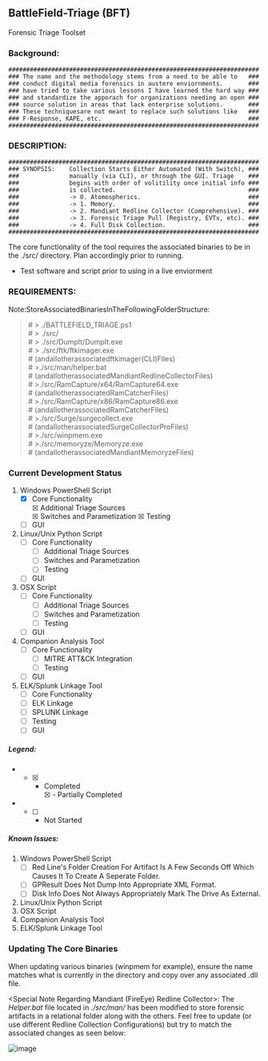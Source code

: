 ## BattleField-Triage (BFT) ###
Forensic Triage Toolset

### Background: 

    ######################################################################
    ### The name and the methodology stems from a need to be able to   ###
    ### conduct digital media forensics in austere enviornments.       ###
    ### have tried to take various lessons I have learned the hard way ###
    ### and standardize the apporach for organizations needing an open ###
    ### source solution in areas that lack enterprise solutions.       ###
    ### These techniquesare not meant to replace such solutions like   ###
    ### F-Response, KAPE, etc.                                         ###
    ######################################################################

### DESCRIPTION:

    ######################################################################
    ### SYNOPSIS:    Collection Starts Either Automated (With Switch), ###
    ###              manually (via CLI), or through the GUI. Triage    ###
    ###              begins with order of volitility once initial info ###
    ###              is collected.                                     ###
    ###              -> 0. Atomospherics.                              ###
    ###              -> 1. Memory.                                     ###
    ###              -> 2. Mandiant Redline Collector (Comprehensive). ###
    ###              -> 3. Forensic Triage Pull (Registry, EVTx, etc). ###
    ###              -> 4. Full Disk Collection.                       ###
    ######################################################################

The core functionality of the tool requires the associated binaries to be in the ./src/ directory. Plan accordingly prior to running. 
- Test software and script prior to using in a live enviorment

### REQUIREMENTS: <br />
Note:StoreAssociatedBinariesInTheFollowingFolderStructure:<br/>
<blockquote>
#   > ./BATTLEFIELD_TRIAGE.ps1<br/>
#      > ./src/<br/>
#         > ./src/DumpIt/DumpIt.exe<br/>
#         > ./src/ftk/ftkimager.exe<br/>
#            (andallotherassociatedftkimager(CLI)Files)<br/>
#         >./src/man/helper.bat<br/>
#            (andallotherassociatedMandiantRedlineCollectorFiles)<br/>
#         >./src/RamCapture/x64/RamCapture64.exe<br/>
#            (andallotherassociatedRamCatcherFiles)<br/>
#         >./src/RamCapture/x86/RamCapture86.exe<br/>
#            (andallotherassociatedRamCatcherFiles)<br/>
#         >./src/Surge/surgecollect.exe<br/>
#            (andallotherassociatedSurgeCollectorProFiles)<br/>
#         >./src/winpmem.exe<br/>
#         >./src/memoryze/Memoryze.exe<br/>
#            (andallotherassociatedMandiantMemoryzeFiles)<br/>
</blockquote>

    
### Current Development Status 
  1. Windows PowerShell Script
     - [X] Core Functionality <br />
       &#9746; Additional Triage Sources   
       &#9746; Switches and Parametization
       &#9746; Testing
     - [ ] GUI   
  2. Linux/Unix Python Script
     - [ ] Core Functionality
       - [ ] Additional Triage Sources   
       - [ ] Switches and Parametization
       - [ ] Testing
     - [ ] GUI   
  3. OSX Script
     - [ ] Core Functionality
       - [ ] Additional Triage Sources   
       - [ ] Switches and Parametization
       - [ ] Testing
     - [ ] GUI   
  4. Companion Analysis Tool
     - [ ] Core Functionality
       - [ ] MITRE ATT&CK Integration
       - [ ] Testing
     - [ ] GUI
  5. ELK/Splunk Linkage Tool
     - [ ] Core Functionality
     - [ ] ELK Linkage
     - [ ] SPLUNK Linkage
     - [ ] Testing
     - [ ] GUI

##### Legend:
- - [X] - Completed <br />
&#9746; - Partially Completed
- - [ ] - Not Started

##### Known Issues:
  1. Windows PowerShell Script
     - [ ] Red Line's Folder Creation For Artifact Is A Few Seconds Off Which Causes It To Create A Seperate Folder.
     - [ ] GPResult Does Not Dump Into Appropriate XML Format.
     - [ ] Disk Info Does Not Always Appropriately Mark The Drive As External.
  2. Linux/Unix Python Script
  3. OSX Script
  4. Companion Analysis Tool
  5. ELK/Splunk Linkage Tool

### Updating The Core Binaries

When updating various binaries (winpmem for example), ensure the name matches what is currently in the directory and copy over any associated .dll file. 

  <Special Note Regarding Mandiant (FireEye) Redline Collector>: The _Helper.bat_ file located in _./src/man/_ has been modified to store forensic artifacts in a relational folder   along with the others. Feel free to update (or use different Redline Collection Configurations) but try to match the associated changes as seen below:
  
   ![image](https://user-images.githubusercontent.com/27127072/124299452-6df85500-db2b-11eb-9795-d6edbabf880b.png)

